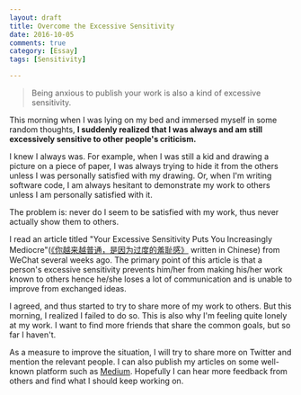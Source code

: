 ```yaml
---
layout: draft
title: Overcome the Excessive Sensitivity
date: 2016-10-05
comments: true
category: [Essay]
tags: [Sensitivity]

---
```


> Being anxious to publish your work is also a kind of excessive sensitivity.

This morning when I was lying on my bed and immersed myself in some random thoughts, **I suddenly realized that I was always and am still excessively sensitive to other people's criticism.**

I knew I always was. For example, when I was still a kid and drawing a picture on a piece of paper, I was always trying to hide it from the others unless I was personally satisfied with my drawing. Or, when I'm writing software code, I am always hesitant to demonstrate my work to others unless I am personally satisfied with it.

The problem is: never do I seem to be satisfied with my work, thus never actually show them to others.

I read an article titled "Your Excessive Sensitivity Puts You Increasingly Mediocre"([《你越来越普通，是因为过度的羞耻感》](http://tinyurl.com/hkyhf3z) written in Chinese) from WeChat several weeks ago. The primary point of this article is that a person's excessive sensitivity prevents him/her from making his/her work known to others hence he/she loses a lot of communication and is unable to improve from exchanged ideas.

I agreed, and thus started to try to share more of my work to others. But this morning, I realized I failed to do so. This is also why I'm feeling quite lonely at my work. I want to find more friends that share the common goals, but so far I haven't.

As a measure to improve the situation, I will try to share more on Twitter and mention the relevant people. I can also publish my articles on some well-known platform such as [Medium](https://medium.com/). Hopefully I can hear more feedback from others and find what I should keep working on.
